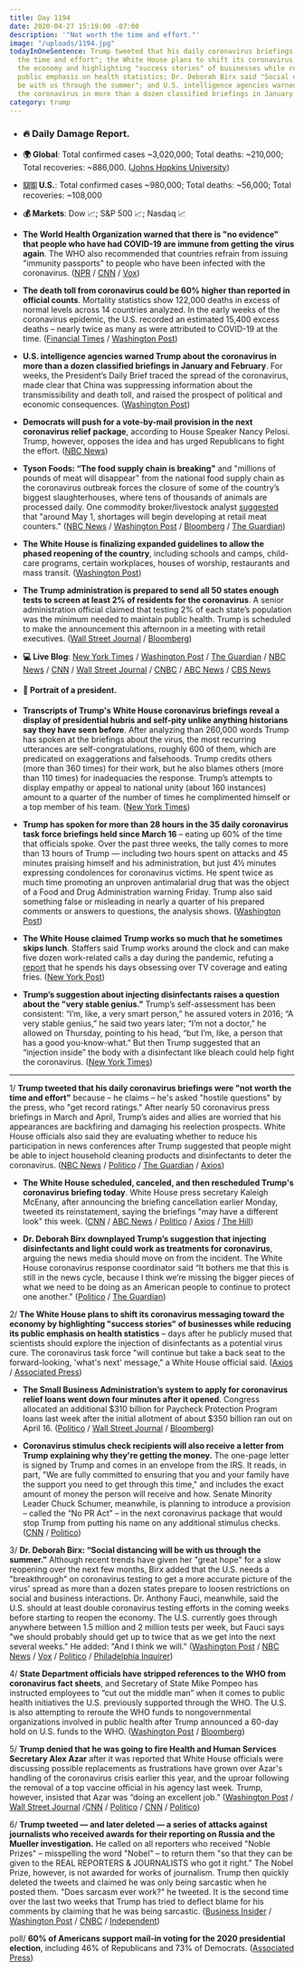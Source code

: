 ```yaml
---
title: Day 1194
date: 2020-04-27 15:19:00 -07:00
description: '"Not worth the time and effort."'
image: "/uploads/1194.jpg"
todayInOneSentence: Trump tweeted that his daily coronavirus briefings were "not worth
  the time and effort"; the White House plans to shift its coronavirus messaging toward
  the economy and highlighting "success stories" of businesses while reducing its
  public emphasis on health statistics; Dr. Deborah Birx said "Social distancing will
  be with us through the summer"; and U.S. intelligence agencies warned Trump about
  the coronavirus in more than a dozen classified briefings in January and February.
category: trump
---
```


* ### 🔥 Daily Damage Report.

* **🌍 Global**: Total confirmed cases \~3,020,000; Total deaths: \~210,000; Total recoveries: \~886,000. ([Johns Hopkins University](https://coronavirus.jhu.edu/map.html))

* **🇺🇸 U.S.**: Total confirmed cases \~980,000; Total deaths: \~56,000; Total recoveries: \~108,000

* **💰 Markets**: Dow 📈; S&P 500 📈; Nasdaq 📈

* **The World Health Organization warned that there is "no evidence" that people who have had COVID-19 are immune from getting the virus again**. The WHO also recommended that countries refrain from issuing "immunity passports" to people who have been infected with the coronavirus. ([NPR](https://www.npr.org/sections/coronavirus-live-updates/2020/04/25/844939777/no-evidence-that-recovered-covid-19-patients-are-immune-who-says) / [CNN](https://www.cnn.com/2020/04/25/us/who-immunity-antibodies-covid-19/) / [Vox](https://www.vox.com/2020/4/25/21235946/coronavirus-immunity-passport-who-infection-twice))

* **The death toll from coronavirus could be 60% higher than reported in official counts**. Mortality statistics show 122,000 deaths in excess of normal levels across 14 countries analyzed. In the early weeks of the coronavirus epidemic, the U.S. recorded an estimated 15,400 excess deaths – nearly twice as many as were attributed to COVID-19 at the time. ([Financial Times](https://www.ft.com/content/6bd88b7d-3386-4543-b2e9-0d5c6fac846c) / [Washington Post](https://www.washingtonpost.com/investigations/2020/04/27/covid-19-death-toll-undercounted/?arc404=true))

* **U.S. intelligence agencies warned Trump about the coronavirus in more than a dozen classified briefings in January and February**. For weeks, the President’s Daily Brief traced the spread of the coronavirus, made clear that China was suppressing information about the transmissibility and death toll, and raised the prospect of political and economic consequences. ([Washington Post](https://www.washingtonpost.com/national-security/presidents-intelligence-briefing-book-repeatedly-cited-virus-threat/2020/04/27/ca66949a-8885-11ea-ac8a-fe9b8088e101_story.html))

* **Democrats will push for a vote-by-mail provision in the next coronavirus relief package**, according to House Speaker Nancy Pelosi. Trump, however, opposes the idea and has urged Republicans to fight the effort. ([NBC News](https://www.nbcnews.com/politics/congress/pelosi-says-democrats-will-push-vote-mail-next-coronavirus-relief-n1193276))

* **Tyson Foods: “The food supply chain is breaking"** and "millions of pounds of meat will disappear" from the national food supply chain as the coronavirus outbreak forces the closure of some of the country’s biggest slaughterhouses, where tens of thousands of animals are processed daily. One commodity broker/livestock analyst [suggested](https://www.nbcnews.com/news/us-news/groceries-could-see-meat-shortages-end-week-amid-plant-closings-n1193401) that "around May 1, shortages will begin developing at retail meat counters." ([NBC News](https://www.nbcnews.com/news/us-news/tyson-foods-chairman-warns-food-supply-chain-breaking-n1193256) / [Washington Post](https://www.washingtonpost.com/nation/2020/04/27/tyson-food-supply-coronavirus/) / [Bloomberg](https://www.bloomberg.com/news/articles/2020-04-27/americans-face-meat-shortages-while-farmers-are-forced-to-cull?srnd=premium&sref=MIBMEEoj) / [The Guardian](https://www.theguardian.com/us-news/2020/apr/27/tyson-foods-coronavirus-food-supply-chain))

* **The White House is finalizing expanded guidelines to allow the phased reopening of the country**, including schools and camps, child-care programs, certain workplaces, houses of worship, restaurants and mass transit. ([Washington Post](https://www.washingtonpost.com/health/2020/04/28/white-house-is-reviewing-expanded-guidance-reopening-society/))

* **The Trump administration is prepared to send all 50 states enough tests to screen at least 2% of residents for the coronavirus**. A senior administration official claimed that testing 2% of each state’s population was the minimum needed to maintain public health. Trump is scheduled to make the announcement this afternoon in a meeting with retail executives. ([Wall Street Journal](https://www.wsj.com/articles/trump-administration-has-enough-tests-for-2-of-population-official-says-11588009570?mod=hp_lead_pos2) / [Bloomberg](https://www.bloomberg.com/news/articles/2020-04-27/trump-retailers-set-to-announce-expanded-coronavirus-testing?srnd=premium&sref=MIBMEEoj))

* **💻 Live Blog**: [New York Times](https://www.nytimes.com/2020/04/27/us/coronavirus-live.html) / [Washington Post](https://www.washingtonpost.com/world/2020/04/27/coronavirus-latest-news/) / [The Guardian](https://www.theguardian.com/world/live/2020/apr/27/coronavirus-us-live-cases-america-trump-cuomo-states-reopen-plans-latest-news-updates) / [NBC News](https://www.nbcnews.com/health/health-news/live-blog/2020-04-27-coronavirus-news-n1193086) / [CNN](https://www.cnn.com/us/live-news/us-coronavirus-update-04-27-20/index.html) / [Wall Street Journal](https://www.wsj.com/livecoverage/latest-updates/coronavirus?mod=theme_coronavirus-ribbon) / [CNBC](https://www.cnbc.com/2020/04/27/coronavirus-latest-updates.html) / [ABC News](https://abcnews.go.com/Health/coronavirus-updates-boris-johnson-returns-work-recovery-uk/story?id=70358599&cid=clicksource_4380645_2_heads_hero_live_hero_related) / [CBS News](https://www.cbsnews.com/live-updates/coronavirus-update-lockdowns-million-cases-2020-04-27/)

* #### 👑 Portrait of a president.

* **Transcripts of Trump's White House coronavirus briefings reveal a display of presidential hubris and self-pity unlike anything historians say they have seen before**. After analyzing than 260,000 words Trump has spoken at the briefings about the virus, the most recurring utterances are self-congratulations, roughly 600 of them, which are predicated on exaggerations and falsehoods. Trump credits others (more than 360 times) for their work, but he also blames others (more than 110 times) for inadequacies the response. Trump’s attempts to display empathy or appeal to national unity (about 160 instances) amount to a quarter of the number of times he complimented himself or a top member of his team. ([New York Times](https://www.nytimes.com/interactive/2020/04/26/us/politics/trump-coronavirus-briefings-analyzed.html?action=click&module=Top%20Stories&pgtype=Homepage))

* **Trump has spoken for more than 28 hours in the 35 daily coronavirus task force briefings held since March 16** – eating up 60% of the time that officials spoke. Over the past three weeks, the tally comes to more than 13 hours of Trump — including two hours spent on attacks and 45 minutes praising himself and his administration, but just 4½ minutes expressing condolences for coronavirus victims. He spent twice as much time promoting an unproven antimalarial drug that was the object of a Food and Drug Administration warning Friday. Trump also said something false or misleading in nearly a quarter of his prepared comments or answers to questions, the analysis shows. ([Washington Post](https://www.washingtonpost.com/politics/13-hours-of-trump-the-president-fills-briefings-with-attacks-and-boasts-but-little-empathy/2020/04/25/7eec5ab0-8590-11ea-a3eb-e9fc93160703_story.html))

* **The White House claimed Trump works so much that he sometimes skips lunch**. Staffers said Trump works around the clock and can make five dozen work-related calls a day during the pandemic, refuting a [report](https://www.nytimes.com/2020/04/23/us/politics/coronavirus-trump.html) that he spends his days obsessing over TV coverage and eating fries. ([New York Post](https://nypost.com/2020/04/26/trump-works-so-hard-he-often-misses-lunch-white-house-officials/))

* **Trump’s suggestion about injecting disinfectants raises a question about the "very stable genius."** Trump’s self-assessment has been consistent: “I’m, like, a very smart person,” he assured voters in 2016; “A very stable genius,” he said two years later; “I’m not a doctor,” he allowed on Thursday, pointing to his head, “but I’m, like, a person that has a good you-know-what.” But then Trump suggested that an “injection inside” the body with a disinfectant like bleach could help fight the coronavirus. ([New York Times](https://www.nytimes.com/2020/04/26/us/politics/trump-disinfectant-coronavirus.html?action=click&module=Top%20Stories&pgtype=Homepage))

---

1/ **Trump tweeted that his daily coronavirus briefings were "not worth the time and effort"** because – he claims – he's asked "hostile questions" by the press, who "get record ratings." After nearly 50 coronavirus press briefings in March and April, Trump’s aides and allies are worried that his appearances are backfiring and damaging his reelection prospects. White House officials also said they are evaluating whether to reduce his participation in news conferences after Trump suggested that people might be able to inject household cleaning products and disinfectants to deter the coronavirus. ([NBC News](https://www.nbcnews.com/politics/donald-trump/white-house-considering-scaling-back-trump-s-daily-coronavirus-briefings-n1192671) / [Politico](https://www.politico.com/news/2020/04/25/trump-team-2020-polling-207675) / [The Guardian](https://www.theguardian.com/us-news/2020/apr/25/donald-trump-stays-away-from-briefings-amid-fallout-from-disinfectant-comments) / [Axios](https://www.axios.com/coronavirus-trump-tweet-white-house-briefing-7c7bf124-4648-4a74-83ce-3012ed1f3e0a.html))

* **The White House scheduled, canceled, and then rescheduled Trump's coronavirus briefing today**. White House press secretary Kaleigh McEnany, after announcing the briefing cancellation earlier Monday, tweeted its reinstatement, saying the briefings "may have a different look" this week. ([CNN](https://www.cnn.com/2020/04/27/politics/white-house-coronavirus-task-force-scale-back/index.html) / [ABC News](https://abcnews.go.com/Politics/coronavirus-government-response-updates-wh-cancels-mondays-briefing/story?id=70363308) / [Politico](https://www.politico.com/news/2020/04/27/white-house-press-secretary-says-there-will-be-coronavirus-task-force-briefings-this-week-211534) / [Axios](https://www.axios.com/white-house-cancels-coronavirus-press-briefing-4a1069da-66d1-4efa-8f4a-f0d9b89cfcec.html) / [The Hill](https://thehill.com/homenews/administration/494806-white-house-scraps-monday-coronavirus-briefing))

* **Dr. Deborah Birx downplayed Trump’s suggestion that injecting disinfectants and light could work as treatments for coronavirus**, arguing the news media should move on from the incident. The White House coronavirus response coordinator said “It bothers me that this is still in the news cycle, because I think we’re missing the bigger pieces of what we need to be doing as an American people to continue to protect one another." ([Politico](https://www.politico.com/news/2020/04/26/birx-trump-disinfectant-coronavirus-209063) / [The Guardian](https://www.theguardian.com/world/2020/apr/26/coronavirus-birx-trump-disinfectant-remarks?CMP=Share_iOSApp_Other))

2/ **The White House plans to shift its coronavirus messaging toward the economy by highlighting "success stories" of businesses while reducing its public emphasis on health statistics** – days after he publicly mused that scientists should explore the injection of disinfectants as a potential virus cure. The coronavirus task force "will continue but take a back seat to the forward-looking, 'what's next' message," a White House official said. ([Axios](https://www.axios.com/white-house-coronavirus-economic-birx-fauci-65e7b36c-cb81-401d-8a9f-8327482d2627.html) / [Associated Press](https://apnews.com/f4e3cde87550e442f2375ffa4b0727ee))

* **The Small Business Administration’s system to apply for coronavirus relief loans went down four minutes after it opened**. Congress allocated an additional $310 billion for Paycheck Protection Program loans last week after the initial allotment of about $350 billion ran out on April 16. ([Politico](https://www.politico.com/news/2020/04/27/small-business-rescue-stumbles-211986) / [Wall Street Journal](https://www.wsj.com/articles/small-business-loan-program-resumes-with-reports-of-delays-11588013225?mod=hp_lead_pos3) / [Bloomberg](https://www.bloomberg.com/news/articles/2020-04-27/extra-relief-aid-for-small-business-is-coming-with-same-concerns?srnd=premium&sref=MIBMEEoj))

* **Coronavirus stimulus check recipients will also receive a letter from Trump explaining why they're getting the money.** The one-page letter is signed by Trump and comes in an envelope from the IRS. It reads, in part, "We are fully committed to ensuring that you and your family have the support you need to get through this time," and includes the exact amount of money the person will receive and how. Senate Minority Leader Chuck Schumer, meanwhile, is planning to introduce a provision – called the “No PR Act” – in the next coronavirus package that would stop Trump from putting his name on any additional stimulus checks. ([CNN](https://www.cnn.com/2020/04/26/politics/stimulus-check-coronavirus-letter-donald-trump/index.html) / [Politico](https://www.politico.com/news/2020/04/27/schumer-trump-stimulus-checks-signature-210356))

3/ **Dr. Deborah Birx: “Social distancing will be with us through the summer.”** Although recent trends have given her "great hope" for a slow reopening over the next few months, Birx added that the U.S. needs a "breakthrough" on coronavirus testing to get a more accurate picture of the virus' spread as more than a dozen states prepare to loosen restrictions on social and business interactions. Dr. Anthony Fauci, meanwhile, said the U.S. should at least double coronavirus testing efforts in the coming weeks before starting to reopen the economy. The U.S. currently goes through anywhere between 1.5 million and 2 million tests per week, but Fauci says "we should probably should get up to twice that as we get into the next several weeks." He added: "And I think we will." ([Washington Post](https://www.washingtonpost.com/politics/social-distancing-could-last-months-white-house-coronavirus-coordinator-says/2020/04/26/ad8d2f84-87de-11ea-8ac1-bfb250876b7a_story.html) / [NBC News](https://www.nbcnews.com/politics/meet-the-press/birx-u-s-needs-breakthrough-antigen-testing-aid-re-opening-n1192901) / [Vox](https://www.vox.com/2020/4/26/21237563/social-distancing-through-summer-birx-coronavirus) / [Politico](https://www.politico.com/news/2020/04/25/anthony-fauci-coronavirus-testing-reopen-207962) / [Philadelphia Inquirer](https://www.inquirer.com/health/coronavirus/coronavirus-covid-19-trump-deborah-birx-social-distancing-20200426.html))

4/ **State Department officials have stripped references to the WHO from coronavirus fact sheets**, and Secretary of State Mike Pompeo has instructed employees to “cut out the middle man” when it comes to public health initiatives the U.S. previously supported through the WHO. The U.S. is also attempting to reroute the WHO funds to nongovernmental organizations involved in public health after Trump announced a 60-day hold on U.S. funds to the WHO. ([Washington Post](https://www.washingtonpost.com/national-security/trump-expands-battle-with-world-health-organization-far-beyond-aid-suspension/2020/04/25/72c754e6-856e-11ea-9728-c74380d9d410_story.html) / [Bloomberg](https://www.bloomberg.com/news/articles/2020-04-24/pompeo-seeks-exceptions-to-who-funding-halt-for-seven-countries?sref=MIBMEEoj))

5/ **Trump denied that he was going to fire Health and Human Services Secretary Alex Azar** after it was reported that White House officials were discussing possible replacements as frustrations have grown over Azar's handling of the coronavirus crisis earlier this year, and the uproar following the removal of a top vaccine official in his agency last week. Trump, however, insisted that Azar was “doing an excellent job.” ([Washington Post](https://www.washingtonpost.com/politics/2020/04/26/trump-alexazar-replacement/) / [Wall Street Journal](https://www.politico.com/news/2020/04/25/white-house-replace-alex-azar-208151) /[CNN](https://www.cnn.com/2020/04/26/politics/alex-azar-trump-hhs-secretary/index.html) / [Politico](https://www.politico.com/news/2020/04/26/trump-rejects-firing-azar-report-210009) / [CNN](https://www.cnn.com/2020/04/25/politics/white-house-health-and-human-services-secretary-alex-azar/index.html) / [Politico](https://www.politico.com/news/2020/04/25/white-house-replace-alex-azar-208151))

6/ **Trump tweeted — and later deleted — a series of attacks against journalists who received awards for their reporting on Russia and the Mueller investigation.** He called on all reporters who received "Noble Prizes" – misspelling the word "Nobel" – to return them "so that they can be given to the REAL REPORTERS & JOURNALISTS who got it right." The Nobel Prize, however, is not awarded for works of journalism. Trump then quickly deleted the tweets and claimed he was only being sarcastic when he posted them. "Does sarcasm ever work?" he tweeted. It is the second time over the last two weeks that Trump has tried to deflect blame for his comments by claiming that he was being sarcastic. ([Business Insider](https://www.businessinsider.com/trump-deletes-tweet-calling-for-journalists-to-return-noble-prizes-2020-4?utm_source=reddit.com) / [Washington Post](https://www.washingtonpost.com/nation/2020/04/27/trump-twitter-media-coronavirus/) / [CNBC](https://www.cnbc.com/2020/04/27/coronavirus-trump-deletes-noble-prizes-tweets-as-he-struggles-with-message.html) / [Independent](https://www.independent.co.uk/news/world/americas/us-politics/donald-trump-latest-coronavirus-hamburger-nobel-prize-russia-a9485006.html?utm_source=reddit.com))

poll/ **60% of Americans support mail-in voting for the 2020 presidential election**, including 46% of Republicans and 73% of Democrats. ([Associated Press](https://apnews.com/f47f4e984f7b3688869285abb80c1eae))